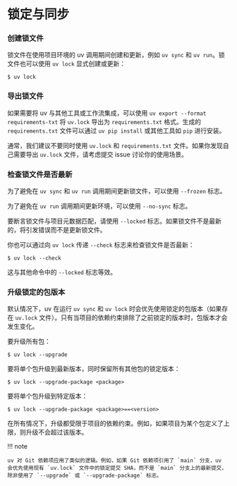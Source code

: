 # 锁定与同步

### 创建锁文件

锁文件在使用项目环境的 uv 调用期间创建和更新，例如 `uv sync` 和 `uv run`。锁文件也可以使用 `uv lock` 显式创建或更新：

```console
$ uv lock
```

### 导出锁文件

如果需要将 uv 与其他工具或工作流集成，可以使用 `uv export --format requirements-txt` 将 `uv.lock` 导出为 `requirements.txt` 格式。生成的 `requirements.txt` 文件可以通过 `uv pip install` 或其他工具如 `pip` 进行安装。

通常，我们建议不要同时使用 `uv.lock` 和 `requirements.txt` 文件。如果你发现自己需要导出 `uv.lock` 文件，请考虑提交 issue 讨论你的使用场景。

### 检查锁文件是否最新

为了避免在 `uv sync` 和 `uv run` 调用期间更新锁文件，可以使用 `--frozen` 标志。

为了避免在 `uv run` 调用期间更新环境，可以使用 `--no-sync` 标志。

要断言锁文件与项目元数据匹配，请使用 `--locked` 标志。如果锁文件不是最新的，将引发错误而不是更新锁文件。

你也可以通过向 `uv lock` 传递 `--check` 标志来检查锁文件是否最新：

```console
$ uv lock --check
```

这与其他命令中的 `--locked` 标志等效。

### 升级锁定的包版本

默认情况下，uv 在运行 `uv sync` 和 `uv lock` 时会优先使用锁定的包版本（如果存在 `uv.lock` 文件）。只有当项目的依赖约束排除了之前锁定的版本时，包版本才会发生变化。

要升级所有包：

```console
$ uv lock --upgrade
```

要将单个包升级到最新版本，同时保留所有其他包的锁定版本：

```console
$ uv lock --upgrade-package <package>
```

要将单个包升级到特定版本：

```console
$ uv lock --upgrade-package <package>==<version>
```

在所有情况下，升级都受限于项目的依赖约束。例如，如果项目为某个包定义了上限，则升级不会超过该版本。

!!! note

    uv 对 Git 依赖项应用了类似的逻辑。例如，如果 Git 依赖项引用了 `main` 分支，uv 会优先使用现有 `uv.lock` 文件中的锁定提交 SHA，而不是 `main` 分支上的最新提交，除非使用了 `--upgrade` 或 `--upgrade-package` 标志。